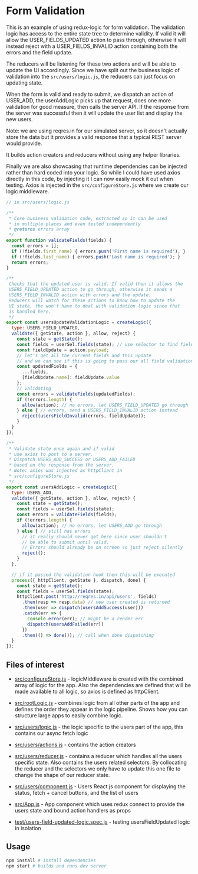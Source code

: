 # Form Validation

This is an example of using redux-logic for form validation. The validation logic has access to the entire state tree to determine validity. If valid it will allow the USER_FIELDS_UPDATED action to pass through, otherwise it will instead reject with a USER_FIELDS_INVALID action containing both the errors and the field update.

The reducers will be listening for these two actions and will be able to update the UI accordingly. Since we have split out the business logic of validation into the `src/users/logic.js`, the reducers can just focus on updating state.

When the form is valid and ready to submit, we dispatch an action of USER_ADD, the userAddLogic picks up that request, does one more validation for good measure, then calls the server API. If the response from the server was successful then it will update the user list and display the new users.

Note: we are using reqres.in for our simulated server, so it doesn't actually store the data but it provides a valid response that a typical REST server would provide.

It builds action creators and reducers without using any helper libraries.

Finally we are also showcasing that runtime dependencies can be injected rather than hard coded into your logic. So while I could have used axios directly in this code, by injecting it I can now easily mock it out when testing. Axios is injected in the `src/configureStore.js` where we create our logic middleware.


```js
// in src/users/logic.js

/**
 * Core business validation code, extracted so it can be used
 * in multiple places and even tested independently
 * @returns errors array
 */
export function validateFields(fields) {
  const errors = [];
  if (!fields.first_name) { errors.push('First name is required'); }
  if (!fields.last_name) { errors.push('Last name is required'); }
  return errors;
}

/**
 Checks that the updated user is valid. If valid then it allows the
 USERS_FIELD_UPDATED action to go through, otherwise it sends a
 USERS_FIELD_INVALID action with errors and the update.
 Reducers will watch for these actions to know how to update the
 UI state, the won't have to deal with validation logic since that
 is handled here.
 */
export const usersUpdateValidationLogic = createLogic({
  type: USERS_FIELD_UPDATED,
  validate({ getState, action }, allow, reject) {
    const state = getState();
    const fields = userSel.fields(state); // use selector to find fields
    const fieldUpdate = action.payload;
    // let's get all the current fields and this update
    // and we can see if this is going to pass our all field validation
    const updatedFields = {
      ...fields,
      [fieldUpdate.name]: fieldUpdate.value
    };
    // validating
    const errors = validateFields(updatedFields);
    if (!errors.length) {
      allow(action); // no errors, let USERS_FIELD_UPDATED go through
    } else { // errors, send a USERS_FIELD_INVALID action instead
      reject(usersFieldInvalid(errors, fieldUpdate));
    }
  }
});

/**
 * Validate state once again and if valid
 * use axios to post to a server.
 * Dispatch USERS_ADD_SUCCESS or USERS_ADD_FAILED
 * based on the response from the server.
 * Note: axios was injected as httpClient in
 * src/configureStore.js
 */
export const usersAddLogic = createLogic({
  type: USERS_ADD,
  validate({ getState, action }, allow, reject) {
    const state = getState();
    const fields = userSel.fields(state);
    const errors = validateFields(fields);
    if (!errors.length) {
      allow(action); // no errors, let USERS_ADD go through
    } else { // still has errors
      // it really should never get here since user shouldn't
      // be able to submit until valid.
      // Errors should already be on screen so just reject silently
      reject();
    }
  },

  // if it passed the validation hook then this will be executed
  process({ httpClient, getState }, dispatch, done) {
    const state = getState();
    const fields = userSel.fields(state);
    httpClient.post('http://reqres.in/api/users', fields)
      .then(resp => resp.data) // new user created is returned
      .then(user => dispatch(usersAddSuccess(user)))
      .catch(err => {
        console.error(err); // might be a render err
        dispatch(usersAddFailed(err))
      })
      .then(() => done()); // call when done dispatching
  }
});
```

## Files of interest

 - [src/configureStore.js](./src/configureStore.js) - logicMiddleware is created with the combined array of logic for the app. Also the dependencies are defined that will be made available to all logic, so axios is defined as httpClient.

 - [src/rootLogic.js](./src/rootLogic.js) - combines logic from all other parts of the app and defines the order they appear in the logic pipeline. Shows how you can structure large apps to easily combine logic.

 - [src/users/logic.js](./src/users/logic.js) - the logic specific to the users part of the app, this contains our async fetch logic

 - [src/users/actions.js](./src/users/actions.js) - contains the action creators

 - [src/users/reducer.js](./src/users/reducer.js) - contains a reducer which handles all the users specific state. Also contains the users related selectors. By collocating the reducer and the selectors we only have to update this one file to change the shape of our reducer state.

 - [src/users/component.js](./src/users/component.js) - Users React.js component for displaying the status, fetch + cancel buttons, and the list of users

 - [src/App.js](./src/App.js) - App component which uses redux connect to provide the users state and bound action handlers as props

 - [test/users-field-updated-logic.spec.js](./test/users-field-updated-logic.spec.js) - testing usersFieldUpdated logic in isolation

## Usage

```bash
npm install # install dependencies
npm start # builds and runs dev server
```
